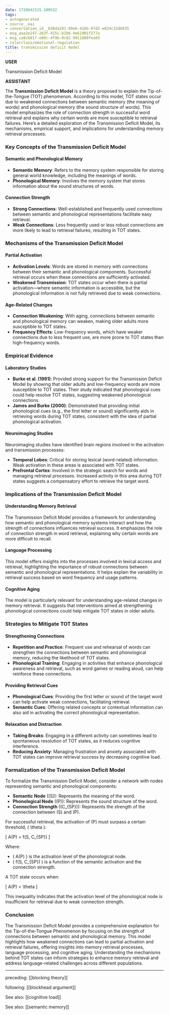 ```yaml
---
date: 1720642315.109532
tags:
- autogenerated
- source__oai
- conversation_id__838da191-99eb-416b-97d2-e024c22d6035
- msg_aaa2e247-283f-415c-b1b6-9e61901f277a
- msg_ca8cb017-e00c-4f9b-9c82-9911800fea93
- colorclass/emotional-regulation
title: transmission deficit model
---
```


**USER**

Transmission Deficit Model


**ASSISTANT**

The **Transmission Deficit Model** is a theory proposed to explain the Tip-of-the-Tongue (TOT) phenomenon. According to this model, TOT states occur due to weakened connections between semantic memory (the meaning of words) and phonological memory (the sound structure of words). This model emphasizes the role of connection strength in successful word retrieval and explains why certain words are more susceptible to retrieval failures. Here’s a detailed exploration of the Transmission Deficit Model, its mechanisms, empirical support, and implications for understanding memory retrieval processes.

### Key Concepts of the Transmission Deficit Model

#### Semantic and Phonological Memory

- **Semantic Memory**: Refers to the memory system responsible for storing general world knowledge, including the meanings of words.
- **Phonological Memory**: Involves the memory system that stores information about the sound structures of words.

#### Connection Strength

- **Strong Connections**: Well-established and frequently used connections between semantic and phonological representations facilitate easy retrieval.
- **Weak Connections**: Less frequently used or less robust connections are more likely to lead to retrieval failures, resulting in TOT states.

### Mechanisms of the Transmission Deficit Model

#### Partial Activation

- **Activation Levels**: Words are stored in memory with connections between their semantic and phonological components. Successful retrieval occurs when these connections are sufficiently activated.
- **Weakened Transmission**: TOT states occur when there is partial activation—where semantic information is accessible, but the phonological information is not fully retrieved due to weak connections.

#### Age-Related Changes

- **Connection Weakening**: With aging, connections between semantic and phonological memory can weaken, making older adults more susceptible to TOT states.
- **Frequency Effects**: Low-frequency words, which have weaker connections due to less frequent use, are more prone to TOT states than high-frequency words.

### Empirical Evidence

#### Laboratory Studies

- **Burke et al. (1991)**: Provided strong support for the Transmission Deficit Model by showing that older adults and low-frequency words are more susceptible to TOT states. Their study indicated that phonological cues could help resolve TOT states, suggesting weakened phonological connections.
- **James and Burke (2000)**: Demonstrated that providing initial phonological cues (e.g., the first letter or sound) significantly aids in retrieving words during TOT states, consistent with the idea of partial phonological activation.

#### Neuroimaging Studies

Neuroimaging studies have identified brain regions involved in the activation and transmission processes:

- **Temporal Lobes**: Critical for storing lexical (word-related) information. Weak activation in these areas is associated with TOT states.
- **Prefrontal Cortex**: Involved in the strategic search for words and managing retrieval processes. Increased activity in this area during TOT states suggests a compensatory effort to retrieve the target word.

### Implications of the Transmission Deficit Model

#### Understanding Memory Retrieval

The Transmission Deficit Model provides a framework for understanding how semantic and phonological memory systems interact and how the strength of connections influences retrieval success. It emphasizes the role of connection strength in word retrieval, explaining why certain words are more difficult to recall.

#### Language Processing

This model offers insights into the processes involved in lexical access and retrieval, highlighting the importance of robust connections between semantic and phonological representations. It helps explain the variability in retrieval success based on word frequency and usage patterns.

#### Cognitive Aging

The model is particularly relevant for understanding age-related changes in memory retrieval. It suggests that interventions aimed at strengthening phonological connections could help mitigate TOT states in older adults.

### Strategies to Mitigate TOT States

#### Strengthening Connections

- **Repetition and Practice**: Frequent use and rehearsal of words can strengthen the connections between semantic and phonological memory, reducing the likelihood of TOT states.
- **Phonological Training**: Engaging in activities that enhance phonological awareness and retrieval, such as word games or reading aloud, can help reinforce these connections.

#### Providing Retrieval Cues

- **Phonological Cues**: Providing the first letter or sound of the target word can help activate weak connections, facilitating retrieval.
- **Semantic Cues**: Offering related concepts or contextual information can also aid in activating the correct phonological representation.

#### Relaxation and Distraction

- **Taking Breaks**: Engaging in a different activity can sometimes lead to spontaneous resolution of TOT states, as it reduces cognitive interference.
- **Reducing Anxiety**: Managing frustration and anxiety associated with TOT states can improve retrieval success by decreasing cognitive load.

### Formalization of the Transmission Deficit Model

To formalize the Transmission Deficit Model, consider a network with nodes representing semantic and phonological components:

- **Semantic Node** (\(S\)): Represents the meaning of the word.
- **Phonological Node** (\(P\)): Represents the sound structure of the word.
- **Connection Strength** (\(C_{SP}\)): Represents the strength of the connection between \(S\) and \(P\).

For successful retrieval, the activation of \(P\) must surpass a certain threshold, \( \theta \):

\[ A(P) = f(S, C_{SP}) \]

Where:
- \( A(P) \) is the activation level of the phonological node.
- \( f(S, C_{SP}) \) is a function of the semantic activation and the connection strength.

A TOT state occurs when:

\[ A(P) < \theta \]

This inequality indicates that the activation level of the phonological node is insufficient for retrieval due to weak connection strength.

### Conclusion

The Transmission Deficit Model provides a comprehensive explanation for the Tip-of-the-Tongue Phenomenon by focusing on the strength of connections between semantic and phonological memory. This model highlights how weakened connections can lead to partial activation and retrieval failures, offering insights into memory retrieval processes, language processing, and cognitive aging. Understanding the mechanisms behind TOT states can inform strategies to enhance memory retrieval and address language-related challenges across different populations.


---

preceding: [[blocking theory]]  


following: [[blockhead argument]]

See also: [[cognitive load]]


See also: [[semantic memory]]